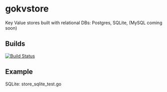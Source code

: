 # gokvstore

Key Value stores built with relational DBs: Postgres, SQLite, (MySQL coming soon)

## Builds

[![Build Status](https://travis-ci.org/korovkin/gokvstore.svg)](https://travis-ci.org/korovkin/gokvstore)

## Example

SQLite: store_sqlite_test.go

